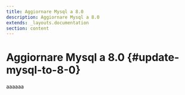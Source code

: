 ```yaml
---
title: Aggiornare Mysql a 8.0
description: Aggiornare Mysql a 8.0
extends: _layouts.documentation
section: content
---
```


# Aggiornare Mysql a 8.0 {#update-mysql-to-8-0}

aaaaaa
